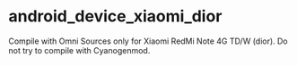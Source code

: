 # android_device_xiaomi_dior
Compile with Omni Sources only for Xiaomi RedMi Note 4G TD/W (dior).
Do not try to compile with Cyanogenmod.